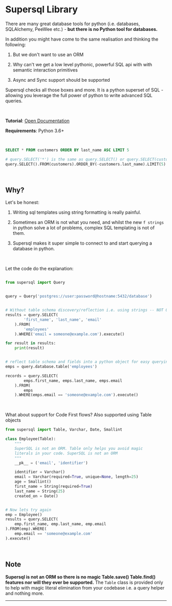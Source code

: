 Supersql Library
================
There are many great database tools for python (i.e. databases, SQLAlchemy, PeeWee etc.) - **but there is no Python tool for databases.**

In addition you might have come to the same realisation and thinking the following:

1. But we don't want to use an ORM

2. Why can't we get a low level pythonic, powerful SQL api with with semantic interaction primitives

3. Async and Sync support should be supported

Supersql checks all those boxes and more. It is a python superset of SQL - allowing you leverage the full power of python to
write advanced SQL queries.

&nbsp;

**Tutorial**: [Open Documentation](https://rayattack.github.io/supersql/)

**Requirements**: Python 3.6+

&nbsp;

```sql
SELECT * FROM customers ORDER BY last_name ASC LIMIT 5
```


```py
# query.SELECT('*') is the same as query.SELECT() or query.SELECT(customers)
query.SELECT().FROM(customers).ORDER_BY(-customers.last_name).LIMIT(5)
```

&nbsp;

## Why?
Let's be honest:

1. Writing sql templates using string formatting is really painful.
2. Sometimes an ORM is not what you need, and whilst the new
`f strings` in python solve a lot of problems, complex SQL templating is not of
them.

3. Supersql makes it super simple to connect to and start querying a database in python.

&nbsp;

Let the code do the explanation:
```py

from supersql import Query


query = Query('postgres://user:password@hostname:5432/database')


# Without table schema discovery/reflection i.e. using strings -- NOT OPTIMAL
results = query.SELECT(
        'first_name', 'last_name', 'email'
    ).FROM(
        'employees'
    ).WHERE('email = someone@example.com').execute()

for result in results:
    print(result)


# reflect table schema and fields into a python object for easy querying
emps = query.database.table('employees')

records = query.SELECT(
        emps.first_name, emps.last_name, emps.email
    ).FROM(
        emps
    ).WHERE(emps.email == 'someone@example.com').execute()
```

&nbsp;

What about support for Code First flows? Also supported using Table objects
```py
from supersql import Table, Varchar, Date, Smallint

class Employee(Table):
    """
    SuperSQL is not an ORM. Table only helps you avoid magic
    literals in your code. SuperSQL is not an ORM
    """
    __pk__ = ('email', 'identifier')

    identifier = Varchar()
    email = Varchar(required=True, unique=None, length=25)
    age = Smallint()
    first_name = String(required=True)
    last_name = String(25)
    created_on = Date()


# Now lets try again
emp = Employee()
results = query.SELECT(
    emp.first_name, emp.last_name, emp.email
).FROM(emp).WHERE(
    emp.email == 'someone@example.com'
).execute()
```


&nbsp;


**Note**
---
**Supersql is not an ORM so there is no magic Table.save() Table.find() features nor will they ever be supported.**
The `Table` class is provided only to help with magic literal elimination from your codebase i.e. a query helper and nothing more.

---